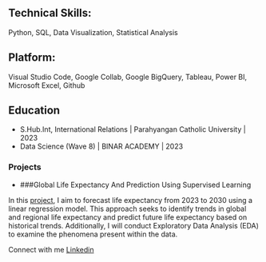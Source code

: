 ## Technical Skills: 
Python, SQL, Data Visualization, Statistical Analysis
## Platform: 
Visual Studio Code, Google Collab, Google BigQuery, Tableau, Power BI, Microsoft Excel, Github

## Education
- S.Hub.Int, International Relations | Parahyangan Catholic University | 2023
- Data Science (Wave 8) | BINAR ACADEMY | 2023

### Projects
- ###Global Life Expectancy And Prediction Using Supervised Learning
  
In this [project](https://github.com/nmfel/DataScienceProject/blob/main/Global%20Life%20Expectancy%201960-2022/Global_Life_Expectancy_1960_2022.ipynb), I aim to forecast life expectancy from 2023 to 2030 using a linear regression model. This approach seeks to identify trends in global and regional life expectancy and predict future life expectancy based on historical trends. Additionally, I will conduct Exploratory Data Analysis (EDA) to examine the phenomena present within the data.



Connect with me [Linkedin](https://www.linkedin.com/in/nmfel/)
